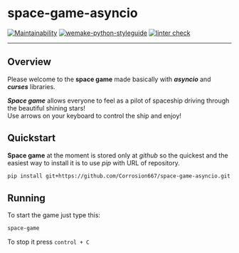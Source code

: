 # space-game-asyncio

[![Maintainability](https://api.codeclimate.com/v1/badges/9ea0124431aea1490b46/maintainability)](https://codeclimate.com/github/Corrosion667/space-game-asyncio/maintainability)
[![wemake-python-styleguide](https://img.shields.io/badge/style-wemake-000000.svg)](https://github.com/wemake-services/wemake-python-styleguide)
[![linter check](https://github.com/Corrosion667/space-game-asyncio/actions/workflows/linter_check.yml/badge.svg)](https://github.com/Corrosion667/space-game-asyncio/actions/workflows/linter_check.yml)

---

## Overview

Please welcome to the **space game** made basically with ***asyncio*** and ***curses*** libraries.

***Space game*** allows everyone to feel as a pilot of spaceship driving through the beautiful shining stars!  
Use arrows on your keyboard to control the ship and enjoy!

## Quickstart

**Space game** at the moment is stored only at *github* so the quickest and the easiest way to install it is to use *pip* with URL of repository.
```bash
pip install git+https://github.com/Corrosion667/space-game-asyncio.git
```

## Running

To start the game just type this:
```bash
space-game
```  
To stop it press `control + C`